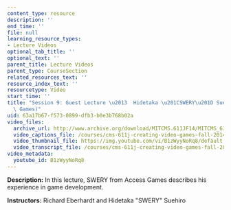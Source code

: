 ```yaml
---
content_type: resource
description: ''
end_time: ''
file: null
learning_resource_types:
- Lecture Videos
optional_tab_title: ''
optional_text: ''
parent_title: Lecture Videos
parent_type: CourseSection
related_resources_text: ''
resource_index_text: ''
resourcetype: Video
start_time: ''
title: "Session 9: Guest Lecture \u2013  Hidetaka \u201CSWERY\u201D Suehiro (Access\
  \ Games)"
uid: 63a17b67-f573-0899-dfb3-b0e3b768b02a
video_files:
  archive_url: http://www.archive.org/download/MITCMS.611JF14/MITCMS_611JF14_lec09_300k.mp4
  video_captions_file: /courses/cms-611j-creating-video-games-fall-2014/0c5e5460b4f1534aa388e1b794281a56_B1zWyyNoRq8.vtt
  video_thumbnail_file: https://img.youtube.com/vi/B1zWyyNoRq8/default.jpg
  video_transcript_file: /courses/cms-611j-creating-video-games-fall-2014/1ae8d93b905da1d6559a884c89e8a15a_B1zWyyNoRq8.pdf
video_metadata:
  youtube_id: B1zWyyNoRq8
---
```


**Description:** In this lecture, SWERY from Access Games describes his experience in game development.

**Instructors:** Richard Eberhardt and Hidetaka "SWERY" Suehiro